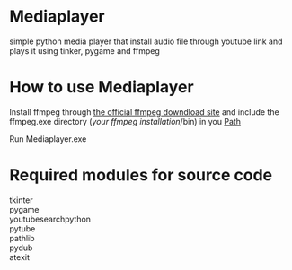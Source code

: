 # Mediaplayer
simple python media player that install audio file through youtube link and plays it using tinker, pygame and ffmpeg

# How to use Mediaplayer
Install ffmpeg through [the official ffmpeg downdload site](https://www.ffmpeg.org/download.html) and include the ffmpeg.exe directory (*your ffmpeg installation*/bin) in you [Path](https://www.architectryan.com/2018/03/17/add-to-the-path-on-windows-10/)

Run Mediaplayer.exe

# Required modules for source code
tkinter  
pygame  
youtubesearchpython  
pytube  
pathlib  
pydub  
atexit  
